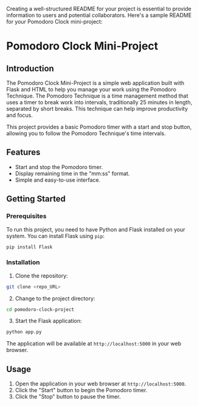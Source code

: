 Creating a well-structured README for your project is essential to provide information to users and potential collaborators. Here's a sample README for your Pomodoro Clock mini-project:

# Pomodoro Clock Mini-Project


## Introduction

The Pomodoro Clock Mini-Project is a simple web application built with Flask and HTML to help you manage your work using the Pomodoro Technique. The Pomodoro Technique is a time management method that uses a timer to break work into intervals, traditionally 25 minutes in length, separated by short breaks. This technique can help improve productivity and focus.

This project provides a basic Pomodoro timer with a start and stop button, allowing you to follow the Pomodoro Technique's time intervals.

## Features

- Start and stop the Pomodoro timer.
- Display remaining time in the "mm:ss" format.
- Simple and easy-to-use interface.

## Getting Started

### Prerequisites

To run this project, you need to have Python and Flask installed on your system. You can install Flask using `pip`:

```bash
pip install Flask
```

### Installation

1. Clone the repository:

```bash
git clone <repo_URL>
```

2. Change to the project directory:

```bash
cd pomodoro-clock-project
```

3. Start the Flask application:

```bash
python app.py
```

The application will be available at `http://localhost:5000` in your web browser.

## Usage

1. Open the application in your web browser at `http://localhost:5000`.
2. Click the "Start" button to begin the Pomodoro timer.
3. Click the "Stop" button to pause the timer.
